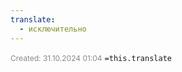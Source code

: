 ```yaml
---
translate:
  - исключительно
---
```

<span style="font-size:12px; color:#888888;">Created: 31.10.2024 01:04</span>
 `=this.translate`